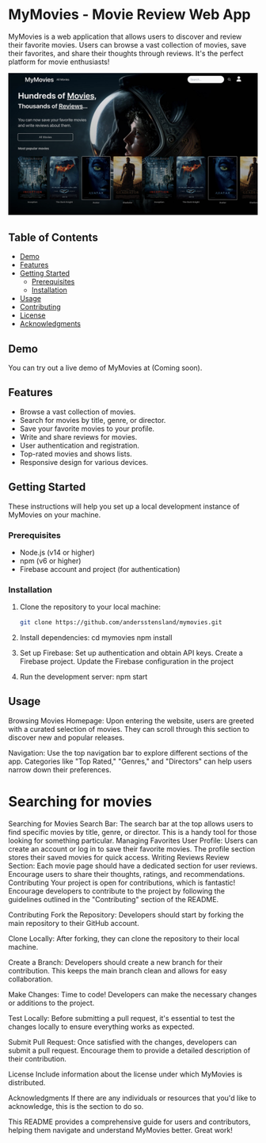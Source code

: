 # MyMovies - Movie Review Web App

MyMovies is a web application that allows users to discover and review their favorite movies. Users can browse a vast collection of movies, save their favorites, and share their thoughts through reviews. It's the perfect platform for movie enthusiasts!

![MyMovies Screenshot](screenshot.png)

## Table of Contents

- [Demo](#demo)
- [Features](#features)
- [Getting Started](#getting-started)
  - [Prerequisites](#prerequisites)
  - [Installation](#installation)
- [Usage](#usage)
- [Contributing](#contributing)
- [License](#license)
- [Acknowledgments](#acknowledgments)

## Demo

You can try out a live demo of MyMovies at (Coming soon).

## Features

- Browse a vast collection of movies.
- Search for movies by title, genre, or director.
- Save your favorite movies to your profile.
- Write and share reviews for movies.
- User authentication and registration.
- Top-rated movies and shows lists.
- Responsive design for various devices.

## Getting Started

These instructions will help you set up a local development instance of MyMovies on your machine.

### Prerequisites

- Node.js (v14 or higher)
- npm (v6 or higher)
- Firebase account and project (for authentication)

### Installation

1. Clone the repository to your local machine:

   ```bash
   git clone https://github.com/andersstensland/mymovies.git
2. Install dependencies:
   cd mymovies
   npm install
3. Set up Firebase:
   Set up authentication and obtain API keys.
   Create a Firebase project.
   Update the Firebase configuration in the project
4. Run the development server:
   npm start

## Usage

Browsing Movies
Homepage: Upon entering the website, users are greeted with a curated selection of movies. They can scroll through this section to discover new and popular releases.

Navigation: Use the top navigation bar to explore different sections of the app. Categories like "Top Rated," "Genres," and "Directors" can help users narrow down their preferences.

# Searching for movies
Searching for Movies
Search Bar: The search bar at the top allows users to find specific movies by title, genre, or director. This is a handy tool for those looking for something particular.
Managing Favorites
User Profile: Users can create an account or log in to save their favorite movies. The profile section stores their saved movies for quick access.
Writing Reviews
Review Section: Each movie page should have a dedicated section for user reviews. Encourage users to share their thoughts, ratings, and recommendations.
Contributing
Your project is open for contributions, which is fantastic! Encourage developers to contribute to the project by following the guidelines outlined in the "Contributing" section of the README.

Contributing
Fork the Repository: Developers should start by forking the main repository to their GitHub account.

Clone Locally: After forking, they can clone the repository to their local machine.

Create a Branch: Developers should create a new branch for their contribution. This keeps the main branch clean and allows for easy collaboration.

Make Changes: Time to code! Developers can make the necessary changes or additions to the project.

Test Locally: Before submitting a pull request, it's essential to test the changes locally to ensure everything works as expected.

Submit Pull Request: Once satisfied with the changes, developers can submit a pull request. Encourage them to provide a detailed description of their contribution.

License
Include information about the license under which MyMovies is distributed.

Acknowledgments
If there are any individuals or resources that you'd like to acknowledge, this is the section to do so.

This README provides a comprehensive guide for users and contributors, helping them navigate and understand MyMovies better. Great work!
